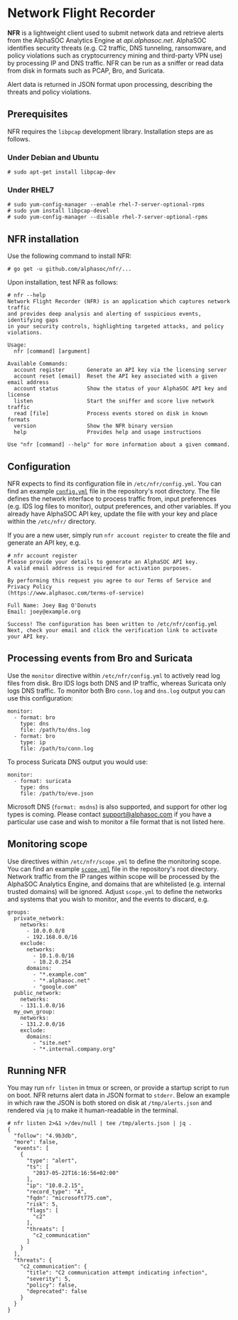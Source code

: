 # Network Flight Recorder
**NFR** is a lightweight client used to submit network data and retrieve alerts from the AlphaSOC Analytics Engine at _api.alphasoc.net_. AlphaSOC identifies security threats (e.g. C2 traffic, DNS tunneling, ransomware, and policy violations such as cryptocurrency mining and third-party VPN use) by processing IP and DNS traffic. NFR can be run as a sniffer or read data from disk in formats such as PCAP, Bro, and Suricata.

Alert data is returned in JSON format upon processing, describing the threats and policy violations.

## Prerequisites
NFR requires the `libpcap` development library. Installation steps are as follows.

### Under Debian and Ubuntu
```
# sudo apt-get install libpcap-dev
```

### Under RHEL7
```
# sudo yum-config-manager --enable rhel-7-server-optional-rpms
# sudo yum install libpcap-devel
# sudo yum-config-manager --disable rhel-7-server-optional-rpms
```

## NFR installation
Use the following command to install NFR:
```
# go get -u github.com/alphasoc/nfr/...
```

Upon installation, test NFR as follows:
```
# nfr --help
Network Flight Recorder (NFR) is an application which captures network traffic
and provides deep analysis and alerting of suspicious events, identifying gaps
in your security controls, highlighting targeted attacks, and policy violations.

Usage:
  nfr [command] [argument]

Available Commands:
  account register       Generate an API key via the licensing server
  account reset [email]  Reset the API key associated with a given email address
  account status         Show the status of your AlphaSOC API key and license
  listen                 Start the sniffer and score live network traffic
  read [file]            Process events stored on disk in known formats
  version                Show the NFR binary version
  help                   Provides help and usage instructions

Use "nfr [command] --help" for more information about a given command.
```

## Configuration
NFR expects to find its configuration file in `/etc/nfr/config.yml`. You can find an example [`config.yml`](https://github.com/alphasoc/nfr/blob/master/config.yml) file in the repository's root directory. The file defines the network interface to process traffic from, input preferences (e.g. IDS log files to monitor), output preferences, and other variables. If you already have AlphaSOC API key, update the file with your key and place within the `/etc/nfr/` directory.

If you are a new user, simply run `nfr account register` to create the file and generate an API key, e.g.

```
# nfr account register
Please provide your details to generate an AlphaSOC API key.
A valid email address is required for activation purposes.

By performing this request you agree to our Terms of Service and Privacy Policy
(https://www.alphasoc.com/terms-of-service)

Full Name: Joey Bag O'Donuts
Email: joey@example.org

Success! The configuration has been written to /etc/nfr/config.yml
Next, check your email and click the verification link to activate your API key.
```

## Processing events from Bro and Suricata
Use the `monitor` directive within `/etc/nfr/config.yml` to actively read log files from disk. Bro IDS logs both DNS and IP traffic, whereas Suricata only logs DNS traffic. To monitor both Bro `conn.log` and `dns.log` output you can use this configuration:

```
monitor:
  - format: bro
    type: dns
    file: /path/to/dns.log
  - format: bro
    type: ip
    file: /path/to/conn.log
```

To process Suricata DNS output you would use:

```
monitor:
  - format: suricata
    type: dns
    file: /path/to/eve.json
```

Microsoft DNS (`format: msdns`) is also supported, and support for other log types is coming. Please contact support@alphasoc.com if you have a particular use case and wish to monitor a file format that is not listed here.

## Monitoring scope
Use directives within `/etc/nfr/scope.yml` to define the monitoring scope. You can find an example [`scope.yml`](https://github.com/alphasoc/nfr/blob/master/scope.yml) file in the repository's root directory. Network traffic from the IP ranges within scope will be processed by the AlphaSOC Analytics Engine, and domains that are whitelisted (e.g. internal trusted domains) will be ignored. Adjust `scope.yml` to define the networks and systems that you wish to monitor, and the events to discard, e.g.

```
groups:
  private_network:
    networks:
      - 10.0.0.0/8
      - 192.168.0.0/16
    exclude:
      networks:
        - 10.1.0.0/16
        - 10.2.0.254
      domains:
        - "*.example.com"
        - "*.alphasoc.net"
        - "google.com"
  public_network:
    networks:
    - 131.1.0.0/16
  my_own_group:
    networks:
    - 131.2.0.0/16
    exclude:
      domains:
        - "site.net"
        - "*.internal.company.org"
```

## Running NFR
You may run `nfr listen` in tmux or screen, or provide a startup script to run on boot. NFR returns alert data in JSON format to `stderr`. Below an example in which raw the JSON is both stored on disk at `/tmp/alerts.json` and rendered via `jq` to make it human-readable in the terminal.

```
# nfr listen 2>&1 >/dev/null | tee /tmp/alerts.json | jq .
{
  "follow": "4.9b3db",
  "more": false,
  "events": [
    {
      "type": "alert",
      "ts": [
        "2017-05-22T16:16:56+02:00"
      ],
      "ip": "10.0.2.15",
      "record_type": "A",
      "fqdn": "microsoft775.com",
      "risk": 5,
      "flags": [
        "c2"
      ],
      "threats": [
        "c2_communication"
      ]
    }
  ],
  "threats": {
    "c2_communication": {
      "title": "C2 communication attempt indicating infection",
      "severity": 5,
      "policy": false,
      "deprecated": false
    }
  }
}
```
